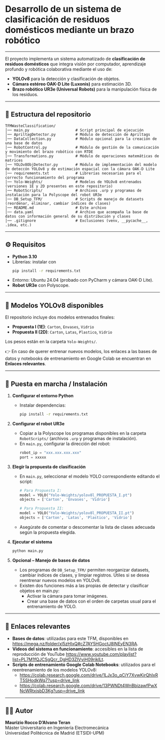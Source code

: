 # Desarrollo de un sistema de clasificación de residuos domésticos mediante un brazo robótico

---

El proyecto implementa un sistema automatizado de **clasificación de residuos domésticos** que integra visión por computador, aprendizaje profundo y robótica colaborativa mediante el uso de:  
- **YOLOv8** para la detección y clasificación de objetos.  
- **Cámara estéreo OAK-D Lite (Luxonis)** para estimación 3D.  
- **Brazo robótico UR3e (Universal Robots)** para la manipulación física de los residuos.  

---

## 📂 Estructura del repositorio

```
TFMWasteClassification/
│── main.py                     # Script principal de ejecución
│── ApriltagDetector.py         # Módulo de detección de Apriltags
│── DataCollection.py           # Módulo opcional para la creación de una base de datos
│── RobotControl.py             # Módulo de gestión de la comunicación y movimiento del brazo robótico con RTDE
│── Transformations.py          # Módulo de operaciones matemáticas de matrices
│── YOLOv8ObjDetector.py        # Módulo de implementación del modelo de deteccón YOLOv8 y de estimación espacial con la cámara OAK-D Lite
│── requirements.txt            # Librerías necesarias para el correcto funcionamiento del programa
│── Yolo-Weights/               # Modelos de YOLOv8 entrenados (versiones 1E y 2D presentes en este repositorio)
│── RobotScripts/               # Archivos .urp y programas de instalación para la Polyscope del robot UR3e
│── DB_Setup_TFM/               # Scripts de manejo de datasets (reordenar, eliminar, cambiar índices de clases)
│── README.md                   # Este archivo
│── data.yaml                   # Archivo que acompaña la base de datos con información general de su distribución y clases
│── .gitignore                  # Exclusiones (venv, __pycache__, .idea, etc.)
```

---

## ⚙️ Requisitos

- **Python 3.10**  
- Librerías: instalar con  
  ```bash
  pip install -r requirements.txt
  ```  
- Entorno: Ubuntu 24.04 (probado con PyCharm y cámara OAK-D Lite).  
- **Robot UR3e** con Polyscope.  

---

## 🧠 Modelos YOLOv8 disponibles

El repositorio incluye dos modelos entrenados finales:  

- **Propuesta I (1E)**: `Carton`, `Envases`, `Vidrio`  
- **Propuesta II (2D)**: `Carton`, `Latas`, `Plastico`, `Vidrio`  

Los pesos están en la carpeta `Yolo-Weights/`.  

👉 En caso de querer entrenar nuevos modelos, los enlaces a las bases de datos y notebooks de entrenamiento en Google Colab se encuentran en **Enlaces relevantes**.  

---

## 🚀 Puesta en marcha / Instalación

1. **Configurar el entorno Python**  
   - Instalar dependencias:  
     ```bash
     pip install -r requirements.txt
     ```  

2. **Configurar el robot UR3e**  
   - Copiar a la Polyscope los programas disponibles en la carpeta `RobotScripts/` (archivos `.urp` y programas de instalación).  
   - En `main.py`, configurar la dirección del robot:  
     ```python
     robot_ip = "xxx.xxx.xxx.xxx"
     port = xxxxx
     ```  

3. **Elegir la propuesta de clasificación**  
   - En `main.py`, seleccionar el modelo YOLO correspondiente editando el script:  
     ```python
     # Para Propuesta I:
     model = YOLO("Yolo-Weights/yolov8l_PROPUESTA_I.pt")
     objects = ['Carton', 'Envases', 'Vidrio']

     # Para Propuesta II:
     model = YOLO("Yolo-Weights/yolov8l_PROPUESTA_II.pt")
     objects = ['Carton', 'Latas', 'Plastico', 'Vidrio']
     ```
   - Asegúrate de comentar o descomentar la lista de clases adecuada según la propuesta elegida.  

4. **Ejecutar el sistema**  
   ```bash
   python main.py
   ```  

5. **Opcional – Manejo de bases de datos**  
   - Los programas de `DB_Setup_TFM/` permiten reorganizar datasets, cambiar índices de clases, y limpiar registros. Útiles si se desea reentrenar nuevos modelos en YOLOv8.
   - Existen dos funciones más a las propias de detectar y clasificar objetos en main.py:
     - Activar la cámara para tomar imágenes.
     - Crear una base de datos con el orden de carpetas usual para el entrenamiento de YOLO.

---

## 🧩 Enlaces relevantes

- **Bases de datos**: utilizadas para este TFM, disponibles en https://mega.nz/folder/xl5zHIxQ#cZ7AY5HGoctJ8lNEyEN3RA.  
- **Videos del sistema en funcionamiento**: accesibles en la lista de reproducción de YouTube https://www.youtube.com/playlist?list=PL7M1fQJCSgQcr_DgHD3ZIVviH09riklLt.
- **Scripts de entrenamiento Google Colab Notebooks**: utilizados para el reentrenamiento de los modelos YOLOv8:
  - https://colab.research.google.com/drive/1LJx3o_qCiY7XvwKirQhIxRT5SHodkWq7?usp=drive_link
  - https://colab.research.google.com/drive/13PWNDt4WnBbizawfPwXNcWRtxjsbD3Kg?usp=drive_link
 
---

## 👨‍💻 Autor

**Maurizio Rocco D’Alvano Teran**  
Máster Universitario en Ingeniería Electromecánica  
Universidad Politécnica de Madrid (ETSIDI-UPM)
